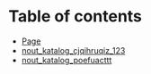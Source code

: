 # Table of contents

* [Page](README.md)
* [nout_katalog_cjqihruqiz_123](nout_katalog_cjqihruqiz_123)
* [nout_katalog_poefuacttt](nout_katalog_poefuacttt)
